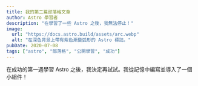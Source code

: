 ```yaml
---
title: 我的第二篇部落格文章
author: Astro 學習者
description: "在學習了一些 Astro 之後，我無法停止！"
image:
  url: "https://docs.astro.build/assets/arc.webp"
  alt: "在深色背景上帶有紫色漸變弧形的 Astro 標誌。"
pubDate: 2020-07-08
tags: ["astro", "部落格", "公開學習", "成功"]
---
```


在成功的第一週學習 Astro 之後，我決定再試試。我從記憶中編寫並導入了一個小組件！
